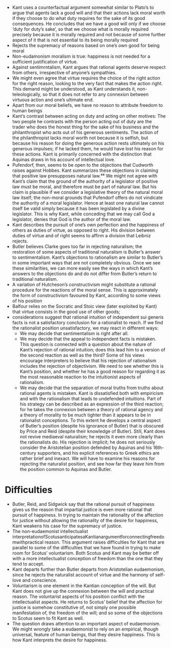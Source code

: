 - Kant uses a counterfactual argument somewhat similar to Plato’s to argue that agents lack a good will and that their actions lack moral worth if they choose to do what duty requires for the sake of its good consequences. He concludes that we have a good will only if we choose ‘duty for duty’s sake’, so that we choose what is morally required precisely because it is morally required and not because of some further aspect of it that is not essential to its being morally required
- Rejects the supremacy of reasons based on one’s own good for being moral
- Non-eudamonism moralism is true: happiness is not needed for a sufficient justification of virtue.
- Against sentimrntalism, Kant argues that rational agents deserve respect from others, irrespective of anyone’s sympathies.
- We might even agree that virtue requires the choice of the right action for the right reason, looking to the very fact that makes the action right. This demand might be understood, as Kant understands it, non-teleologically, so that it does not refer to any connexion between virtuous action and one’s ultimate end.
- Apart from our moral beliefs, we have no reason to attribute freedom to human beings
- Kant’s contrast between acting on duty and acting on other motives: The two people he contrasts with the person acting out of duty are the trader who does the honest thing for the sake of his business and the philanthropist who acts out of his generous sentiments. The action of the philanthropist lacks moral worth not because it is selfish, but because his reason for doing the generous action rests ultimately on his generous impulses; if he lacked them, he would have lost his reason for these actions. Kant is primarily concerned with the distinction that Aquinas draws in his account of intellectual love.
- Pufendorf, then, seems to be open to the objections that Cudworth raises against Hobbes. Kant summarizes these objections in claiming that positive law presupposes natural law.⁴⁶ We might not agree with Kant’s claim that the ground of the authority of a legislator of positive law must be moral, and therefore must be part of natural law. But his claim is plausible if we consider a legislative theory of the natural moral law itself; the non-moral grounds that Pufendorf offers do not vindicate the authority of a moral legislator. Hence at least one natural law cannot itself be valid simply because it has been legislated by a divine legislator. This is why Kant, while conceding that we may call God a legislator, denies that God is the author of the moral law.
- Kant describes the pursuit of one’s own perfection and the happiness of others as duties of virtue, as opposed to right. His division between duties of virtue and of right seems to affirm a division that Leibniz rejects. 
- Butler believes Clarke goes too far in rejecting naturalism; the restoration of some aspects of traditional naturalism is Butler’s answer to sentimentalism. Kant’s objections to rationalism are similar to Butler’s in some important ways that are not completely obvious. Once we see these similarities, we can more easily see the ways in which Kant’s answers to the objections do and do not differ from Butler’s return to traditional naturalism. 
- A variation of Hutcheson’s constructivism might substitute a rational procedure for the reactions of the moral sense. This is approximately the form of constructivism favoured by Kant, according to some views of his position
- Balfour relies on the Socratic and Stoic view (later exploited by Kant) that virtue consists in the good use of other goods;
- considerations suggest that rational intuition of independent sui generis facts is not a satisfactory conclusion for a rationalist to reach. If we find the rationalist position unsatisfactory, we may react in different ways: 
    - We may decide that sentimentalism is right after all.
    - We may decide that the appeal to independent facts is mistaken. This question is connected with a question about the nature of Kant’s rejection of rational intuition; does this lead him to a version of the second reaction as well as the third? Some of his views encourage interpreters to believe that his rejection of rationalism includes the rejection of objectivism. We need to see whether this is Kant’s position, and whether he has a good reason for regarding it as the most reasonable reaction to the intuitionist aspects of rationalism.
    - We may decide that the separation of moral truths from truths about rational agents is mistaken. Kant is dissatisfied both with empiricism and with the rationalism that leads to undefended intuitions. Part of his strategy can be described as an expression of the third reaction; for he takes the connexion between a theory of rational agency and a theory of morality to be much tighter than it appears to be in rationalist conceptions. To this extent he develops a central aspect of Butler’s position (despite his ignorance of Butler) that is obscured by Price and Reid (despite their knowledge of Butler).
Still, Kant does not revive mediaeval naturalism; he rejects it even more clearly than the rationalists do. His rejection is implicit; he does not seriously consider the Aristotelian position defended by Aquinas and his 16th-century supporters, and his explicit references to Greek ethics are rather brief and inexact. We will have to examine his reasons for rejecting the naturalist position, and see how far they leave him from the position common to Aquinas and Butler.






# Difficulties

- Butler, Reid, and Sidgwick say that the rational pursuit of happiness gives us the reason that impartial justice is even more rational that pursuit of happiness. In trying to maintain the rationality of the affection for justice without allowing the rationality of the desire for happiness, Kant weakens his case for the supremacy of justice.
- The non-eudaemonist intellectualist interpretationofScotusanticipatesaKantianargumentforconnectingfreedomwithpractical reason. This argument raises difficulties for Kant that are parallel to some of the difficulties that we have found in trying to make room for Scotus’ voluntarism. Both Scotus and Kant may be better off with a more intellectualist conception of freedom than the one that they tend to accept. 
- Kant departs further than Butler departs from Aristotelian eudaemonism, since he rejects the naturalist account of virtue and the harmony of self-love and conscience. 
- Voluntarism is one element in the Kantian conception of the will. But Kant does not give up the connexion between the will and practical reason. The voluntarist aspects of his position conflict with the intellectualist aspects. He returns to Scotus’ belief that the affection for justice is somehow constitutive of, not simply one possible manifestation of, the freedom of the will; and so some of the objections to Scotus seem to fit Kant as well.
- The question draws attention to an important aspect of eudaemonism. We might wrongly take a eudaemonist to rely on an empirical, though universal, feature of human beings, that they desire happiness. This is how Kant interprets the desire for happiness.